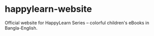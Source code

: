 # happylearn-website
Official website for HappyLearn Series – colorful children's eBooks in Bangla-English.
